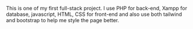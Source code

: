 This is one of my first full-stack project. I use PHP for back-end, Xampp for database, javascript, HTML, CSS for front-end and also use both tailwind and bootstrap to help me style the page better. 
